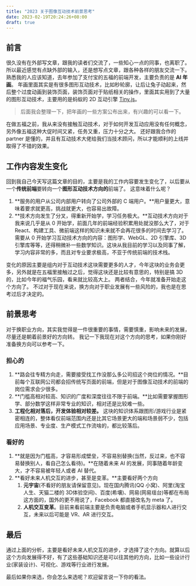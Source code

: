 ```yaml
---
title: "2023 关于图像互动技术前景思考"
date: 2023-02-19T20:24:26+08:00
draft: true
---
```


## 前言
很久没有在外部写文章，跟我的读者们交流了，一些知心一点的同事，也离职了。所以最近感觉有点缺外部的输入，还是想写点文章，跟各种各样的朋友交流一下。
熟悉我的人应该知道，去年参加了支付宝的五福的前端开发，主要负责的是 **AI 年画**。
年画里面其实是有很多图形互动技术，比如秒轮廓，让后让兔子动起来，然后整个过度动画到装饰页面，装饰页面对于贴纸相关的操作，里面其实用到了大量的图形互动技术，主要用的是蚂蚁的 2D 互动引擎 [Tiny.js](http://tinyjs.net)。
> 后面我会整理一下，把年画的一些方案公布出来，有兴趣的可以看一下。

在做五福之前，我从来没有接触互动技术，对于如何开发互动应用没有任何概念，另外像五福这种大促时间又紧，任务又重，压力十分之大。
还好跟我合作的 partner 是懂的，并且有互动技术大佬给我们当技术顾问，所以才能顺利的上线并取得了不错的效果。
## 工作内容发生变化
回到我自己今天写这篇文章的目的，主要是我的工作内容要发生变化了，以后要从一个**传统前端**要转向一个**图形互动技术方向的**前端了。
这意味着什么呢？

1. **服务的用户从公司内部用户转向了公司外部的 C 端用户。**用户量更大，意味着要求就更高，挑战就更大，也容易出故障。
2. **技术方向发生了分叉，得重新开始学，学习任务极大。**互动技术方向对于我来说几乎是从 0 开始学，前面几年的前端经验积累用处就没那么大了，对于 React、构建工具、微前端这样的知识未来就不会再花很多的时间去学习了。 需要从 0 开始学习互动技术方向的内容：图形学、WebGL、2D 引擎库、3D 引擎库等等，还得稍微补一些数学知识。这块从我目前的学习以及同事了解，学习内容非常的多，而且对专业要求极高，不亚于传统前端的技术栈。

变化的原因主要是组内对于互动技术这块需要更多的人才，今年这块的业务会更多，另外就是在五福里接触过之后，觉得这块还是比较有意思的，特别是搞 3D 的，比如今年的福气乐园，看来就比较高大上。
两者结合，今年就准备开始走这个方向了。
不过对于现在来说，换方向对于职业发展有一些风险的，我也是在思考过后才决定的。
## 前景思考
对于换职业方向，其实我觉得是一件很重要的事情，需要慎重，影响未来的发展，尽量还是朝着前景好的方向转。
我记一下我现在对这个方向的思考，如果你刚好准备换方向可以参考一下。
### 担心的

1. **路会往专精方向走，需要接受找工作没那么多公司招这个岗位的情况。**目前每个互联网公司都会招传统写页面的前端，但是对于图像互动技术的前端的岗位需求会少很多。
2. **门槛高相对较高、知识的广度和深度往往不限于前端。**比如需要掌握图形学、部分数学这样非常专业的知识，相对还是比较难一些。
3. **工程化相对落后，开发体验相对较差。** 这块的知识体系跟图形/游戏行业是紧密相连的，整体看仅前端范围内还是比其它场景更大的端和场景弱不少，包括应用场景、专业度、生产模式工作流啥的，都比较落后。
### 看好的

1. **就是因为门槛高，才容易形成壁垒，不容易别替换(当然，反过来，也不容易替换别人，看自己怎么看待)。**在随着未来 AI 的发展，同事随着年龄变大，才不容易被年轻人或者 AI 替代。
2. **看好未来人机交互的进步，甚至是变革。**主要看好两个方向
   1. **元宇宙**(不看好的朋友请保留意见)。现在国内腾讯(QQ 小窝)、阿里(淘宝人生、天猫二楼的 3D体验空间)、百度(希壤)、网易(网易瑶台)等都在布局这方面的，国外的更不用说了，Facebook 都直接改名为 meta 了。
   2. **人机交互变革**。目前来看前端主要是负责电脑或者手机显示器和人进行交互，未来以后可能是 VR、AR 进行交互。
## 最后
通过上面的分析，主要是看好未来人机交互的进步，才选择了这个方向。就算以后这个方向发展得不好，有了这些基础知识还是可以往其他的方向，比如一些设计行业(家装设计)、可视化、游戏等行业进行发展。

最后如果你来选，你会怎么来选呢？欢迎留言说一下你的看法。


